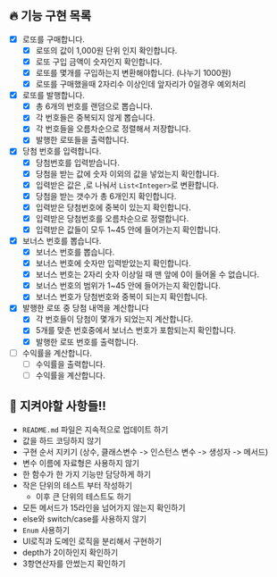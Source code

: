 ## 🔥 기능 구현 목록
- [X] 로또를 구매합니다.
    - [X] 로또의 값이 1,000원 단위 인지 확인합니다.
    - [X] 로또 구입 금액이 숫자인지 확인합니다.
    - [X] 로또를 몇개를 구입하는지 변환해야합니다. (나누기 1000원)
    - [X] 로또를 구매했을때 2자리수 이상인데 앞자리가 0일경우 예외처리
- [X] 로또를 발행합니다.
    - [X] 총 6개의 번호를 랜덤으로 뽑습니다.
    - [X] 각 번호들은 중복되지 않게 뽑습니다.
    - [X] 각 번호들을 오름차순으로 정렬해서 저장합니다.
    - [X] 발행한 로또들을 출력합니다.
- [X] 당첨 번호를 입력합니다.
    - [X] 당첨번호를 입력받습니다.
    - [X] 당첨을 받는 값에 숫자 이외의 값을 넣었는지 확인합니다.
    - [X] 입력받은 값은 ,로 나눠서 `List<Integer>`로 변환합니다. 
    - [X] 당첨을 받는 갯수가 총 6개인지 확인합니다.
    - [X] 입력받은 당첨번호에 중복이 있는지 확인합니다.
    - [X] 입력받은 당첨번호를 오름차순으로 정렬합니다.
    - [X] 입력받은 값들이 모두 1~45 안에 들어가는지 확인합니다.
- [X] 보너스 번호를 뽑습니다.
    - [X] 보너스 번호를 뽑습니다.
    - [X] 보너스 번호에 숫자만 입력받았는지 확인합니다.
    - [X] 보너스 번호는 2자리 숫자 이상일 때 맨 앞에 0이 들어올 수 없습니다.
    - [X] 보너스 번호의 범위가 1~45 안에 들어가는지 확인합니다.
    - [X] 보너스 번호가 당첨번호와 중복이 되는지 확인합니다.
- [X] 발행한 로또 중 당첨 내역을 계산합니다
    - [X] 각 번호들이 당첨이 몇개가 되었는지 계산합니다.
    - [X] 5개를 맞춘 번호중에서 보너스 번호가 포함되는지 확인합니다.
    - [X] 발행한 로또 번호를 출력합니다.
- [ ] 수익률을 계산합니다.
  - [ ] 수익률을 출력합니다.
  - [ ] 수익률을 계산합니다.

## 👀 지켜야할 사항들!!
- `README.md` 파일은 지속적으로 업데이트 하기
- 값을 하드 코딩하지 않기
- 구현 순서 지키기 (상수, 클래스변수 -> 인스턴스 변수 -> 생성자 -> 메서드)
- 변수 이름에 자료형은 사용하지 않기
- 한 함수가 한 가지 기능만 담당하게 하기
- 작은 단위의 테스트 부터 작성하기
  - 이후 큰 단위의 테스트도 하기
- 모든 메서드가 15라인을 넘어가지 않는지 확인하기
- else와 switch/case를 사용하지 않기
- `Enum` 사용하기
- UI로직과 도메인 로직을 분리해서 구현하기
- depth가 2이하인지 확인하기
- 3항연산자를 안썼는지 확인하기 